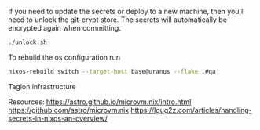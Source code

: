 If you need to update the secrets or deploy to a new machine, then you'll need to unlock the git-crypt store. The secrets will automatically be encrypted again when committing.

```bash
./unlock.sh
```

To rebuild the os configuration run

```bash
nixos-rebuild switch --target-host base@uranus --flake .#qa
```

Tagion infrastructure

Resources:
https://astro.github.io/microvm.nix/intro.html
https://github.com/astro/microvm.nix
https://lgug2z.com/articles/handling-secrets-in-nixos-an-overview/
